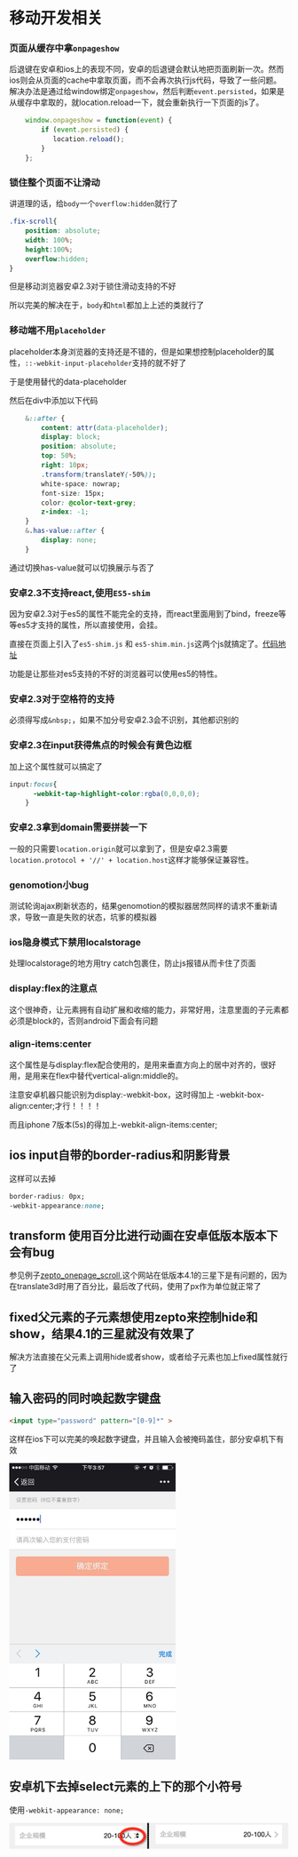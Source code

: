 # 移动开发相关
### 页面从缓存中拿`onpageshow`
后退键在安卓和ios上的表现不同，安卓的后退键会默认地把页面刷新一次。然而ios则会从页面的cache中拿取页面，而不会再次执行js代码，导致了一些问题。解决办法是通过给window绑定`onpageshow`，然后判断`event.persisted`，如果是从缓存中拿取的，就location.reload一下，就会重新执行一下页面的js了。

```javascript
	window.onpageshow = function(event) {
        if (event.persisted) {
           location.reload();
        }
    };
```

### 锁住整个页面不让滑动
讲道理的话，给`body`一个`overflow:hidden`就行了

```css
.fix-scroll{
    position: absolute;
    width: 100%;
    height:100%;
    overflow:hidden;
}
```

但是移动浏览器安卓2.3对于锁住滑动支持的不好

所以完美的解决在于，`body`和`html`都加上上述的类就行了


### 移动端不用`placeholder`
placeholder本身浏览器的支持还是不错的，但是如果想控制placeholder的属性，`::-webkit-input-placeholder`支持的就不好了

于是使用替代的data-placeholder

然后在div中添加以下代码

```css
    &::after {
        content: attr(data-placeholder);
        display: block;
        position: absolute;
        top: 50%;
        right: 10px;
        .transform(translateY(-50%));
        white-space: nowrap;
        font-size: 15px;
        color: @color-text-grey;
        z-index: -1;
    }
    &.has-value::after {
        display: none;
    }
```

通过切换has-value就可以切换展示与否了

### 安卓2.3不支持react,使用`ES5-shim`
因为安卓2.3对于es5的属性不能完全的支持，而react里面用到了bind，freeze等等es5才支持的属性，所以直接使用，会挂。

直接在页面上引入了`es5-shim.js` 和 `es5-shim.min.js`这两个js就搞定了。[代码地址](https://github.com/es-shims/es5-shim/)

功能是让那些对es5支持的不好的浏览器可以使用es5的特性。

### 安卓2.3对于空格符的支持
必须得写成`&nbsp;`，如果不加分号安卓2.3会不识别，其他都识别的

### 安卓2.3在input获得焦点的时候会有黄色边框
加上这个属性就可以搞定了

```css
input:focus{
      -webkit-tap-highlight-color:rgba(0,0,0,0);
    }

```

### 安卓2.3拿到domain需要拼装一下
一般的只需要`location.origin`就可以拿到了，但是安卓2.3需要`location.protocol + '//' + location.host`这样才能够保证兼容性。

### genomotion小bug
测试轮询ajax刷新状态的，结果genomotion的模拟器居然同样的请求不重新请求，导致一直是失败的状态，坑爹的模拟器

### ios隐身模式下禁用localstorage
处理localstorage的地方用try catch包裹住，防止js报错从而卡住了页面

### display:flex的注意点
这个很神奇，让元素拥有自动扩展和收缩的能力，非常好用，注意里面的子元素都必须是block的，否则android下面会有问题

### align-items:center
这个属性是与display:flex配合使用的，是用来垂直方向上的居中对齐的，很好用，是用来在flex中替代vertical-align:middle的。

注意安卓机器只能识别为display:-webkit-box，这时得加上 -webkit-box-align:center;才行！！！！

而且iphone 7版本(5s)的得加上-webkit-align-items:center;

## ios input自带的border-radius和阴影背景
这样可以去掉

```css
border-radius: 0px;
-webkit-appearance:none;
```

## transform 使用百分比进行动画在安卓低版本版本下会有bug
参见例子[zepto_onepage_scroll](http://www.thepetedesign.com/demos/zepto_onepage_scroll_demo.html),这个网站在低版本4.1的三星下是有问题的，因为在translate3d时用了百分比，最后改了代码，使用了px作为单位就正常了

## fixed父元素的子元素想使用zepto来控制hide和show，结果4.1的三星就没有效果了
解决方法直接在父元素上调用hide或者show，或者给子元素也加上fixed属性就行了

## 输入密码的同时唤起数字键盘
```html
<input type="password" pattern="[0-9]*" >
```
这样在ios下可以完美的唤起数字键盘，并且输入会被掩码盖住，部分安卓机下有效

<img alt="掩码唤起数字键盘" width='300px' src="pics//pic1.jpg" />

## 安卓机下去掉select元素的上下的那个小符号
使用`-webkit-appearance: none;`

<img alt="掩码唤起数字键盘" width='700px' src="pics//pic2.png" />
